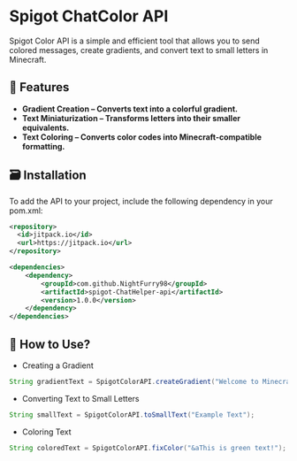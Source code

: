 # Spigot ChatColor API

Spigot Color API is a simple and efficient tool that allows you to send colored messages, create gradients, and convert text to small letters in Minecraft.

## 💎 Features 

- **Gradient Creation – Converts text into a colorful gradient.**
- **Text Miniaturization – Transforms letters into their smaller equivalents.**
- **Text Coloring – Converts color codes into Minecraft-compatible formatting.**

## 🗃️ Installation 

To add the API to your project, include the following dependency in your pom.xml:

```xml
<repository>
  <id>jitpack.io</id>
  <url>https://jitpack.io</url>
</repository>
  ```
```xml
<dependencies>
    <dependency>
	    <groupId>com.github.NightFurry98</groupId>
        <artifactId>spigot-ChatHelper-api</artifactId>
        <version>1.0.0</version>
    </dependency>
</dependencies>
  ```

## 🚧 How to Use?

 * Creating a Gradient
```java
String gradientText = SpigotColorAPI.createGradient("Welcome to Minecraft!", "#FF0000", "#00FF00", "#0000FF");
 ```
* Converting Text to Small Letters
```java
String smallText = SpigotColorAPI.toSmallText("Example Text");
 ```
* Coloring Text
```java
String coloredText = SpigotColorAPI.fixColor("&aThis is green text!");
 ```
